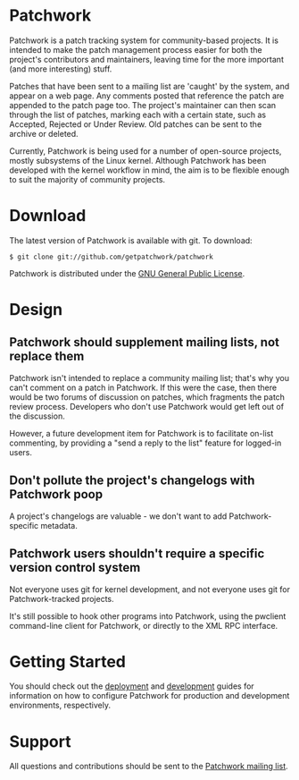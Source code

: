 # Patchwork

Patchwork is a patch tracking system for community-based projects. It is
intended to make the patch management process easier for both the project's
contributors and maintainers, leaving time for the more important (and more
interesting) stuff.

Patches that have been sent to a mailing list are 'caught' by the system, and
appear on a web page. Any comments posted that reference the patch are appended
to the patch page too. The project's maintainer can then scan through the list
of patches, marking each with a certain state, such as Accepted, Rejected or
Under Review. Old patches can be sent to the archive or deleted.

Currently, Patchwork is being used for a number of open-source projects, mostly
subsystems of the Linux kernel. Although Patchwork has been developed with the
kernel workflow in mind, the aim is to be flexible enough to suit the majority
of community projects.

# Download

The latest version of Patchwork is available with git. To download:

    $ git clone git://github.com/getpatchwork/patchwork

Patchwork is distributed under the [GNU General Public License][ref-gpl].

# Design

## Patchwork should supplement mailing lists, not replace them

Patchwork isn't intended to replace a community mailing list; that's why you
can't comment on a patch in Patchwork. If this were the case, then there would
be two forums of discussion on patches, which fragments the patch review
process. Developers who don't use Patchwork would get left out of the
discussion.

However, a future development item for Patchwork is to facilitate on-list
commenting, by providing a "send a reply to the list" feature for logged-in
users.

## Don't pollute the project's changelogs with Patchwork poop

A project's changelogs are valuable - we don't want to add Patchwork-specific
metadata.

## Patchwork users shouldn't require a specific version control system

Not everyone uses git for kernel development, and not everyone uses git for
Patchwork-tracked projects.

It's still possible to hook other programs into Patchwork, using the pwclient
command-line client for Patchwork, or directly to the XML RPC interface.

# Getting Started

You should check out the [deployment][doc-deployment] and
[development][doc-development] guides for information on how to configure
Patchwork for production and development environments, respectively.

# Support

All questions and contributions should be sent to the
[Patchwork mailing list][ref-pw-ml].

[ref-gpl]: http://www.gnu.org/licenses/gpl-2.0.html
[ref-pw-ml]: https://ozlabs.org/mailman/listinfo/patchwork
[doc-deployment]: deployment.md
[doc-development]: development.md

